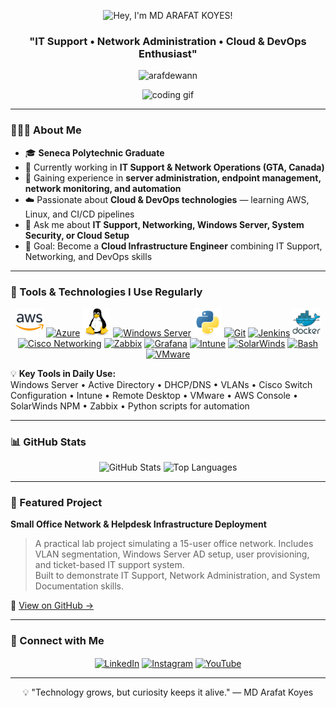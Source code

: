 <p align="center">
  <img src="https://readme-typing-svg.demolab.com?font=Fira+Code&size=32&duration=2800&pause=2000&color=00F0FF&center=true&vCenter=true&width=940&lines=Hey%2C+I'm+MD+ARAFAT+KOYES!" alt="Hey, I'm MD ARAFAT KOYES!" />
</p>

<h3 align="center">"IT Support • Network Administration • Cloud & DevOps Enthusiast"</h3>

<p align="center">
  <img src="https://komarev.com/ghpvc/?username=arafdewann&label=Profile%20views&color=0e75b6&style=flat" alt="arafdewann" />
</p>

<p align="center">
  <img src="https://i.giphy.com/media/v1.Y2lkPTc5MGI3NjExMHJ6aHNsdzN4aXhvd2JocWxhZTd6bG45eDdpcjB5Y3E0eHA3emg0ZSZlcD12MV9pbnRlcm5hbF9naWZfYnlfaWQmY3Q9Zw/qgQUggAC3Pfv687qPC/giphy.gif" width="500" alt="coding gif" />
</p>

---

### 👨🏻‍💻 About Me  
- 🎓 **Seneca Polytechnic Graduate**  
- 💼 Currently working in **IT Support & Network Operations (GTA, Canada)**  
- 🧠 Gaining experience in **server administration, endpoint management, network monitoring, and automation**  
- ☁️ Passionate about **Cloud & DevOps technologies** — learning AWS, Linux, and CI/CD pipelines  
- 💬 Ask me about **IT Support, Networking, Windows Server, System Security, or Cloud Setup**  
- 🎯 Goal: Become a **Cloud Infrastructure Engineer** combining IT Support, Networking, and DevOps skills  

---

### 🧰 Tools & Technologies I Use Regularly  
<p align="center">
<a href="https://aws.amazon.com" target="_blank"><img src="https://raw.githubusercontent.com/devicons/devicon/master/icons/amazonwebservices/amazonwebservices-original-wordmark.svg" alt="AWS" width="45" height="45"/></a>
<a href="https://azure.microsoft.com" target="_blank"><img src="https://www.vectorlogo.zone/logos/microsoft_azure/microsoft_azure-icon.svg" alt="Azure" width="45" height="45"/></a>
<a href="https://www.linux.org/" target="_blank"><img src="https://raw.githubusercontent.com/devicons/devicon/master/icons/linux/linux-original.svg" alt="Linux" width="45" height="45"/></a>
<a href="https://www.microsoft.com/en-us/windows-server" target="_blank"><img src="https://upload.wikimedia.org/wikipedia/commons/3/3a/Microsoft_Office_Icons_%E2%80%93_Windows_Server.svg" alt="Windows Server" width="45" height="45"/></a>
<a href="https://www.python.org" target="_blank"><img src="https://raw.githubusercontent.com/devicons/devicon/master/icons/python/python-original.svg" alt="Python" width="45" height="45"/></a>
<a href="https://git-scm.com" target="_blank"><img src="https://www.vectorlogo.zone/logos/git-scm/git-scm-icon.svg" alt="Git" width="45" height="45"/></a>
<a href="https://www.jenkins.io" target="_blank"><img src="https://www.vectorlogo.zone/logos/jenkins/jenkins-icon.svg" alt="Jenkins" width="45" height="45"/></a>
<a href="https://www.docker.com" target="_blank"><img src="https://raw.githubusercontent.com/devicons/devicon/master/icons/docker/docker-original-wordmark.svg" alt="Docker" width="45" height="45"/></a>
<a href="https://www.cisco.com" target="_blank"><img src="https://cdn.worldvectorlogo.com/logos/cisco-2.svg" alt="Cisco Networking" width="45" height="45"/></a>
<a href="https://www.zabbix.com" target="_blank"><img src="https://upload.wikimedia.org/wikipedia/commons/9/96/Zabbix_logo_square.svg" alt="Zabbix" width="45" height="45"/></a>
<a href="https://grafana.com" target="_blank"><img src="https://www.vectorlogo.zone/logos/grafana/grafana-icon.svg" alt="Grafana" width="45" height="45"/></a>
<a href="https://www.microsoft.com/en-us/microsoft-365/microsoft-intune" target="_blank"><img src="https://upload.wikimedia.org/wikipedia/commons/a/a8/Microsoft_Endpoint_Manager_logo.svg" alt="Intune" width="45" height="45"/></a>
<a href="https://www.solarwinds.com" target="_blank"><img src="https://upload.wikimedia.org/wikipedia/en/1/1c/SolarWinds_logo.svg" alt="SolarWinds" width="45" height="45"/></a>
<a href="https://bash.org" target="_blank"><img src="https://www.vectorlogo.zone/logos/gnu_bash/gnu_bash-icon.svg" alt="Bash" width="45" height="45"/></a>
<a href="https://www.vmware.com" target="_blank"><img src="https://upload.wikimedia.org/wikipedia/commons/9/9a/Vmware_workstation_16_icon.svg" alt="VMware" width="45" height="45"/></a>
</p>

💡 **Key Tools in Daily Use:**  
Windows Server • Active Directory • DHCP/DNS • VLANs • Cisco Switch Configuration • Intune • Remote Desktop • VMware • AWS Console • SolarWinds NPM • Zabbix • Python scripts for automation

---

### 📊 GitHub Stats  
<p align="center">
  <img src="https://github-readme-stats.vercel.app/api?username=arafdewann&show_icons=true&theme=transparent&count_private=true" alt="GitHub Stats" width="49%"/>
  <img src="https://github-readme-stats.vercel.app/api/top-langs?username=arafdewann&layout=compact&theme=transparent" alt="Top Languages" width="42%"/>
</p>

---

### 🧩 Featured Project  
**Small Office Network & Helpdesk Infrastructure Deployment**  
> A practical lab project simulating a 15-user office network. Includes VLAN segmentation, Windows Server AD setup, user provisioning, and ticket-based IT support system.  
> Built to demonstrate IT Support, Network Administration, and System Documentation skills.  

🔗 [View on GitHub →](https://github.com/arafdewann/small-office-it-infra)

---

### 
### 🔗 Connect with Me  
<p align="center">
<a href="https://www.linkedin.com/in/mdarafatkoyes" target="_blank"><img align="center" src="https://raw.githubusercontent.com/rahuldkjain/github-profile-readme-generator/master/src/images/icons/Social/linked-in-alt.svg" alt="LinkedIn" height="30" width="40" /></a>
<a href="https://instagram.com/araf_dewan_" target="_blank"><img align="center" src="https://raw.githubusercontent.com/rahuldkjain/github-profile-readme-generator/master/src/images/icons/Social/instagram.svg" alt="Instagram" height="30" width="40" /></a>
<a href="https://www.youtube.com/@ArafDewanVlogs" target="_blank"><img align="center" src="https://raw.githubusercontent.com/rahuldkjain/github-profile-readme-generator/master/src/images/icons/Social/youtube.svg" alt="YouTube" height="30" width="40" /></a>
</p>

---

<p align="center">💡 "Technology grows, but curiosity keeps it alive." — MD Arafat Koyes</p>
